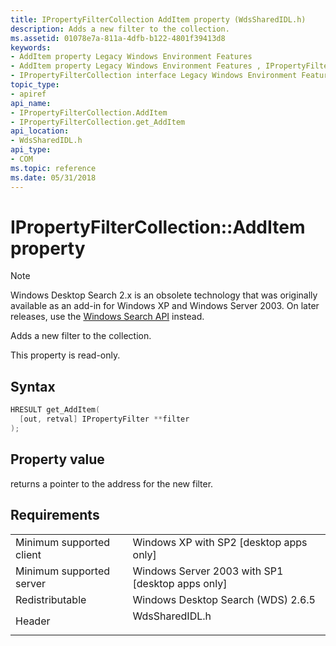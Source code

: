 ```yaml
---
title: IPropertyFilterCollection AddItem property (WdsSharedIDL.h)
description: Adds a new filter to the collection.
ms.assetid: 01078e7a-811a-4dfb-b122-4801f39413d8
keywords:
- AddItem property Legacy Windows Environment Features
- AddItem property Legacy Windows Environment Features , IPropertyFilterCollection interface
- IPropertyFilterCollection interface Legacy Windows Environment Features , AddItem property
topic_type:
- apiref
api_name:
- IPropertyFilterCollection.AddItem
- IPropertyFilterCollection.get_AddItem
api_location:
- WdsSharedIDL.h
api_type:
- COM
ms.topic: reference
ms.date: 05/31/2018
---
```


# IPropertyFilterCollection::AddItem property

> [!NOTE]
> Windows Desktop Search 2.x is an obsolete technology that was originally available as an add-in for Windows XP and Windows Server 2003. On later releases, use the [Windows Search API](../search/-search-reference-entry-page.md) instead. 

Adds a new filter to the collection.

This property is read-only.

## Syntax


```C++
HRESULT get_AddItem(
  [out, retval] IPropertyFilter **filter
);
```



## Property value

returns a pointer to the address for the new filter.

## Requirements



|                                     |                                                                                           |
|-------------------------------------|-------------------------------------------------------------------------------------------|
| Minimum supported client<br/> | Windows XP with SP2 \[desktop apps only\]<br/>                                      |
| Minimum supported server<br/> | Windows Server 2003 with SP1 \[desktop apps only\]<br/>                             |
| Redistributable<br/>          | Windows Desktop Search (WDS) 2.6.5<br/>                                             |
| Header<br/>                   | <dl> <dt>WdsSharedIDL.h</dt> </dl> |



 

 





